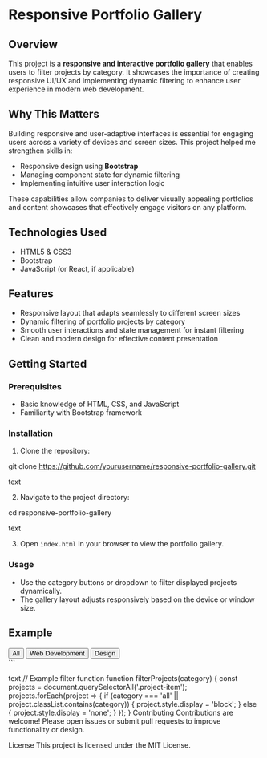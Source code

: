 # Responsive Portfolio Gallery

## Overview

This project is a **responsive and interactive portfolio gallery** that enables users to filter projects by category. It showcases the importance of creating responsive UI/UX and implementing dynamic filtering to enhance user experience in modern web development.

## Why This Matters

Building responsive and user-adaptive interfaces is essential for engaging users across a variety of devices and screen sizes. This project helped me strengthen skills in:

- Responsive design using **Bootstrap**  
- Managing component state for dynamic filtering  
- Implementing intuitive user interaction logic  

These capabilities allow companies to deliver visually appealing portfolios and content showcases that effectively engage visitors on any platform.

## Technologies Used

- HTML5 & CSS3  
- Bootstrap  
- JavaScript (or React, if applicable)  

## Features

- Responsive layout that adapts seamlessly to different screen sizes  
- Dynamic filtering of portfolio projects by category  
- Smooth user interactions and state management for instant filtering  
- Clean and modern design for effective content presentation  

## Getting Started

### Prerequisites

- Basic knowledge of HTML, CSS, and JavaScript  
- Familiarity with Bootstrap framework  

### Installation

1. Clone the repository:

git clone https://github.com/yourusername/responsive-portfolio-gallery.git

text

2. Navigate to the project directory:

cd responsive-portfolio-gallery

text

3. Open `index.html` in your browser to view the portfolio gallery.

### Usage

- Use the category buttons or dropdown to filter displayed projects dynamically.  
- The gallery layout adjusts responsively based on the device or window size.

## Example

<!-- Example of filter buttons --> <div class="btn-group"> <button class="btn btn-primary" onclick="filterProjects('all')">All</button> <button class="btn btn-secondary" onclick="filterProjects('web')">Web Development</button> <button class="btn btn-secondary" onclick="filterProjects('design')">Design</button> </div> ```
text
// Example filter function
function filterProjects(category) {
  const projects = document.querySelectorAll('.project-item');
  projects.forEach(project => {
    if (category === 'all' || project.classList.contains(category)) {
      project.style.display = 'block';
    } else {
      project.style.display = 'none';
    }
  });
}
Contributing
Contributions are welcome! Please open issues or submit pull requests to improve functionality or design.

License
This project is licensed under the MIT License.

